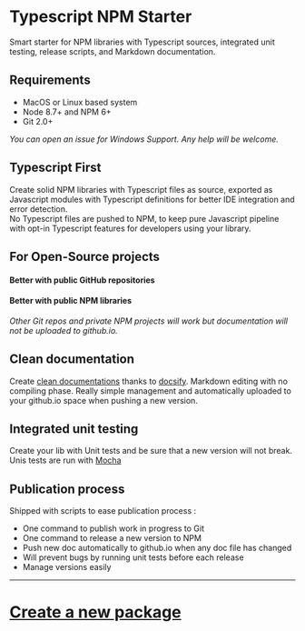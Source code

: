 # Typescript NPM Starter

Smart starter for NPM libraries with Typescript sources, integrated unit testing, release scripts, and Markdown documentation.

## Requirements

- MacOS or Linux based system
- Node 8.7+ and NPM 6+
- Git 2.0+

_You can open an issue for Windows Support. Any help will be welcome._


## Typescript First

Create solid NPM libraries with Typescript files as source, exported as Javascript modules with Typescript definitions for better IDE integration and error detection.
<br/>No Typescript files are pushed to NPM, to keep pure Javascript pipeline with opt-in Typescript features for developers using your library.


## For Open-Source projects

#### Better with public GitHub repositories
#### Better with public NPM libraries

_Other Git repos and private NPM projects will work but documentation will not be uploaded to github.io._


## Clean documentation

Create [clean documentations](https://solid-js.github.io/typescript-npm-starter/) thanks to [docsify](https://docsify.js.org). Markdown editing with no compiling phase. Really simple management and automatically uploaded to your github.io space when pushing a new version.

## Integrated unit testing

Create your lib with Unit tests and be sure that a new version will not break.
Unis tests are run with [Mocha](https://mochajs.org/)

## Publication process

Shipped with scripts to ease publication process :
- One command to publish work in progress to Git
- One command to release a new version to NPM
- Push new doc automatically to github.io when any doc file has changed
- Will prevent bugs by running unit tests before each release
- Manage versions easily

---

# [Create a new package](https://solid-js.github.io/typescript-npm-starter/#/install/quick-start.md)